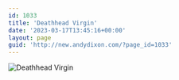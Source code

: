 ```yaml
---
id: 1033
title: 'Deathhead Virgin'
date: '2023-03-17T13:45:16+00:00'
layout: page
guid: 'http://new.andydixon.com/?page_id=1033'
---
```


![Deathhead Virgin](https://i0.wp.com/assets.g8x2.ldn.idrivee2-23.com/posters/Deathhead%20Virgin%2001.jpg?w=1200&ssl=1 "Deathhead Virgin")